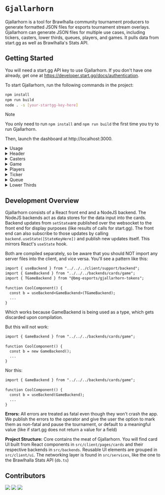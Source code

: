 # `Gjallarhorn`

Gjallarhorn is a tool for Brawlhalla community tournament producers to generate formatted JSON files for esports tournament stream overlays. Gjallarhorn can generate JSON files for multiple use cases, including tickers, casters, lower thirds, queues, players, and games. It pulls data from start.gg as well as Brawlhalla's Stats API.

## Getting Started

You will need a start.gg API key to use Gjallarhorn. If you don't have one already, get one at https://developer.start.gg/docs/authentication.

To start Gjallarhorn, run the following commands in the project:

```sh
npm install
npm run build
node . -s [your-startgg-key-here]
```

> [!NOTE]
> You only need to run `npm install` and `npm run build` the first time you try to run Gjallarhorn.

Then, launch the dashboard at http://localhost:3000.

<details>
  <summary>Usage</summary>

You will find 6 different cards on the dashboard: Casters, Game, Ticker, Players, Queue, and Lower Thirds. You can fill out the cards with the details you want on the overlay and hit "Push". You will find the output files served over http at http://localhost:3000/api/json or the raw JSON files in `packages/cli/output`.

![A Gjallarhorn interface filled in](images/gjallarhorn.png)

You can reorder the cards by dragging the title bar. A dotted line will show where the card will be placed.

![The Player card being reordered](images/gjallardrag.png)

You can also recolor each card by right clicking on the title bar.

![The Lower Thirds card with the color modal open](images/gjallarcolors.png)

If a card is unnecessary or temporarily unneeded, you can minimize it by clicking the arrow at the right of each card next to the push button.

These JSON files can be connected to broadcasting software (vMix or OBS with applicable plugins) to allow for seamless editing and usage of data. However, not all of this data will be useful or even applicable to all organizers, and you can decide what data you'd like to use. Feel free to disregard any of the forms or data that are unnecessary for your production environment.

</details>

<details>
  <summary>Header</summary>

![The Gjallarhorn header](images/gjallarheader.png)

In the top left corner, the current tournament is indicated next to the hamburger menu. The pencil icon opens a text box where you can change the active tournament. Enter the tournament’s unique slug (“brawlhalla-world-championship-expo-2023”) to switch to that tournament. Shorthand forms also exist for certain tournaments (“bcx”). Clicking on the game mode (In this example, Brawlhalla Championship 1v1) allows you to switch between different tournament game modes if they exist. The pools can also be swapped similarly.

Push Brackets will output a JSON file to be used in bracket images. You can have these pushed every two minutes by clicking the timer next to the button.

![A green checkmark](images/gjallarcheck.png)

Hovering over the checkmark icon next to the search bar shows you the application latency and the rate limits for both the database and start.gg.

![A yellow disconnection indicator](images/gjallardc.png)

If your Gjallarhorn instance is unexpectedly terminated, the icon will change and turn yellow.

![An active user icon](images/gjallaruser.png)

Hovering over this icon will show checkboxes that enable light mode and push notifications for possible errors respectively.

</details>

<details>
  <summary>Casters</summary>

![The Casters card](images/gjallarcasters.png)

You can enter up to four different casters, with text boxes for their name, social media accounts, and pronouns.

</details>

<details>
  <summary>Game</summary>

![The Game card](images/gjallargame.png)

This card can be input manually, or you can use the Set dropdown to populate text with a start.gg match. You can also import a set from the Queue card by clicking on the clipboard next to Push Round. Rounds won can be incremented using the plus and minus buttons next to Left and Right.

</details>

<details>
  <summary>Players</summary>

![The Player card](images/gjallarplayers.png)

This card can be input manually. You can also import players from the Game card or the Queue card with the clipboard button next to Push. When importing players, Gjallarhorn will attempt to populate the Lifetime Score textbox with information from the Stats API. It can also be manually incremented with the plus and minus buttons. The legend loaded for each player will be the most recently reported legend in the current tournament (if applicable). Otherwise, it will be the last legend the player ever reported.

</details>

<details>
  <summary>Ticker</summary>

![The Ticker Card](images/gjallarticker.png)

Used to create tickers (as the name implies). These tickers can be manually moved by dragging the vertical arrow icon next to the subject, and can be randomly shuffled by hitting the shuffle button. By clicking the timer next to shuffle, the tickers will automatically shuffle every five minutes.

</details>

<details>
  <summary>Queue</summary>

![The Queue card](images/gjallarqueue.png)

The Queue card pulls queues from a start.gg tournament. In order for this card to be useful, your tournament must have at least one active queue. You can continuously fetch the currently active queue every sixty seconds by clicking the timer next to Fetch Queue.

</details>

<details>
  <summary>Lower Thirds</summary>

![The Lower Third card](images/gjallarlowerthird.png)

The Lower Thirds card has five sections: Twitter, Twitch, Message, Champion, and Preshow.

Champion can be autofilled by clicking the autofill button. It will use the tournament name along with the game mode, and the winner’s name will be in the message box.

You can create presets for each section. You can also delete the most recently created preset if it was added in error.

</details>

## Development Overview

Gjallarhorn consists of a React front end and a NodeJS backend. The NodeJS
backends act as data stores for the data input into the cards. Backend updates
from `setState`are published over the websocket to the front end for display
purposes (like results of calls for start.gg). The front end can also subscribe
to those updates by calling `backend.useState([StateKeyHere])` and publish new
updates itself. This mirrors React's `useState` hook.

Both are compiled separately, so be aware that you should NOT import any server
files into the client, and vice versa. You'll see a pattern like this:

```
import { useBackend } from "../../../client/support/backend";
import { GameBackend } from "../../../backends/cards/game";
import { TGameBackend } from "@bmg-esports/gjallarhorn-tokens";

function CoolComponent() {
  const b = useBackend<GameBackend>(TGameBackend);
  ...
}
```

Which works because GameBackend is being used as a type, which gets discarded
upon compilation.

But this will not work:

```
import { GameBackend } from "../../../backends/cards/game";

function CoolComponent() {
  const b = new GameBackend();
  ...
}
```

Nor this:

```
import { GameBackend } from "../../../backends/cards/game";

function CoolComponent() {
  const b = useBackend(GameBackend);
  ...
}
```

**Errors:** All errors are treated as fatal even though they won't crash the
app. We publish the errors to the operator and give the user the option to mark
them as non-fatal and pause the tournament, or default to a meaningful value
(like if start.gg does not return a value for a field)

**Project Structure:** Core contains the meat of Gjallarhorn. You will find card
UI built from React components in `src/client/pages/cards` and their respective
backends in `src/backends`. Reusable UI elements are grouped in `src/client/ui`.
The networking layer is found in `src/services`, like the one to the Brawlhalla
Stats API (`db.ts`)

## Contributors

[![](https://github.com/preyneyv.png?size=50)](https://github.com/preyneyv)
[![](https://github.com/arnabp.png?size=50)](https://github.com/arnabp)
[![](https://github.com/BuildGayFromSource.png?size=50)](https://github.com/BuildGayFromSource)
